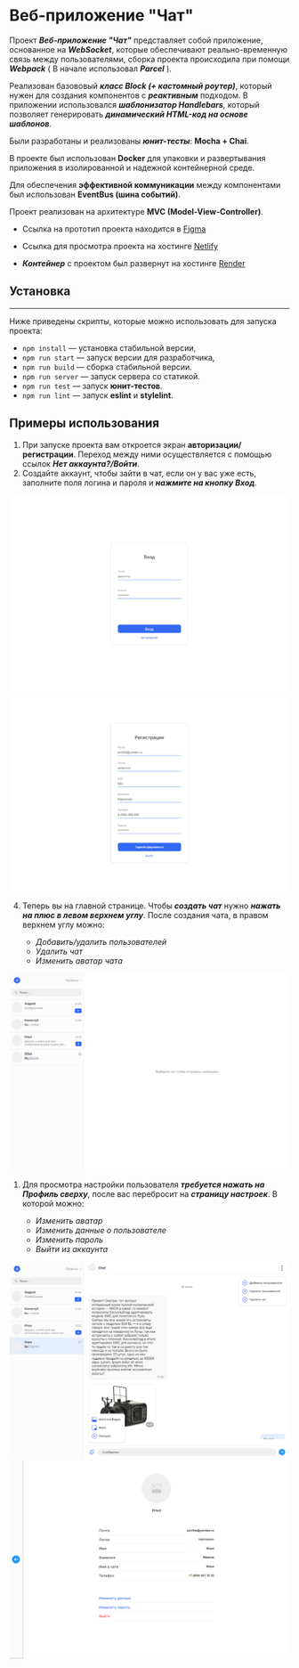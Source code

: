 # Веб-приложение "Чат"

Проект **_Веб-приложение "Чат"_** представляет собой приложение, основанное на **_WebSocket_**, которые обеспечивают реально-временную связь между пользователями, сборка проекта происходила при помощи  **_Webpack_** ( В начале использовал **_Parcel_** ).

Реализован базововый **_класс Block (+ кастомный роутер)_**, который нужен для создания компонентов с **_реактивным_** подходом. В приложении использовался **_шаблонизатор Handlebars_**, который позволяет генерировать **_динамический HTML-код на основе шаблонов_**.

Были разработаны и реализованы **_юнит-тесты_**: **Mocha + Chai**.

В проекте был использован **Docker** для упаковки и развертывания приложения в изолированной и надежной контейнерной среде.

Для обеспечения **эффективной коммуникации** между компонентами был использован **EventBus (шина событий)**.



Проект реализован на архитектуре **MVC (Model-View-Controller)**.

- Ссылка на прототип проекта находится в [Figma](<https://www.figma.com/file/zdz0Xx0vvfUfVxJAtP5cyw/Chat_external_link-(Copy)?type=design&node-id=1-2&t=PXivSqJXneHc7oUe-0>)

- Ссылка для просмотра проекта на хостинге [Netlify](https://tangerine-cupcake-6bdf48.netlify.app/)

- **_Контейнер_** с проектом был развернут на хостинге [Render](https://chat-m5m2.onrender.com)

## Установка

---

Ниже приведены скрипты, которые можно использовать для запуска проекта:

- `npm install` — установка стабильной версии,
- `npm run start` — запуск версии для разработчика,
- `npm run build` — сборка стабильной версии.
- `npm run server` — запуск сервера со статикой.
- `npm run test` — запуск **юнит-тестов**.
- `npm run lint` — запуск **eslint** и **stylelint**.

## Примеры использования


1. При запуске проекта вам откроется экран **авторизации/регистрации**. Переход между ними осуществляется с помощью ссылок **_Нет аккаунта?/Войти_**.
2. Создайте аккаунт, чтобы зайти в чат, если он у вас уже есть, заполните поля логина и пароля и **_нажмите на кнопку Вход_**.

  ![sc1](./src/assets/img/img-readme/sc1.png)
  ![sc2](./src/assets/img/img-readme/sc2.png)

4. Теперь вы на главной странице. Чтобы **_создать чат_** нужно **_нажать на плюс в левом верхнем углу_**. После создания чата, в правом верхнем углу можно:

   - _Добавить/удалить пользователей_
   - _Удалить чат_
   - _Изменить аватар чата_

  ![sc3](./src/assets/img/img-readme/sc3.png)
1. Для просмотра настройки пользователя **_требуется нажать на Профиль сверху_**, после вас перебросит на **_страницу настроек_**. В которой можно:
   
   - _Изменить аватар_
   - _Изменить данные о пользователе_
   - _Изменить пароль_
   - _Выйти из аккаунта_

  ![sc4](./src/assets/img/img-readme/sc4.png)
  ![sc5](./src/assets/img/img-readme/sc5.png)
